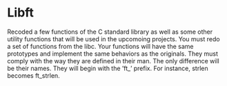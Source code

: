 # Libft
Recoded a few functions of the C standard library as well as some other utility functions that will be used in the upcomoing projects. You must redo a set of functions from the libc. Your functions will have the same prototypes and implement the same behaviors as the originals. They must comply with the way they are defined in their man. The only difference will be their names. They will begin with the ’ft_’ prefix. For instance, strlen becomes ft_strlen.
